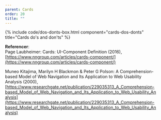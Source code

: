 ```yaml
---
parent: Cards
order: 20
title: ""
---
```

{% include code/dos-donts-box.html component="cards-dos-donts" title="Cards do's and don'ts" %}

**Referencer**:<br />
Page Laubheimer: Cards: UI-Component Definition (2016),<br />
[https://www.nngroup.com/articles/cards-component/](https://www.nngroup.com/articles/cards-component/)

Muneo Kitajima, Marilyn H Blackmon & Peter G Polson: A Comprehension-based Model of Web Navigation and Its Application to Web Usability Analysis (2000),<br />
[https://www.researchgate.net/publication/229035313_A_Comprehension-based_Model_of_Web_Navigation_and_Its_Application_to_Web_Usability_Analysis](https://www.researchgate.net/publication/229035313_A_Comprehension-based_Model_of_Web_Navigation_and_Its_Application_to_Web_Usability_Analysis)
